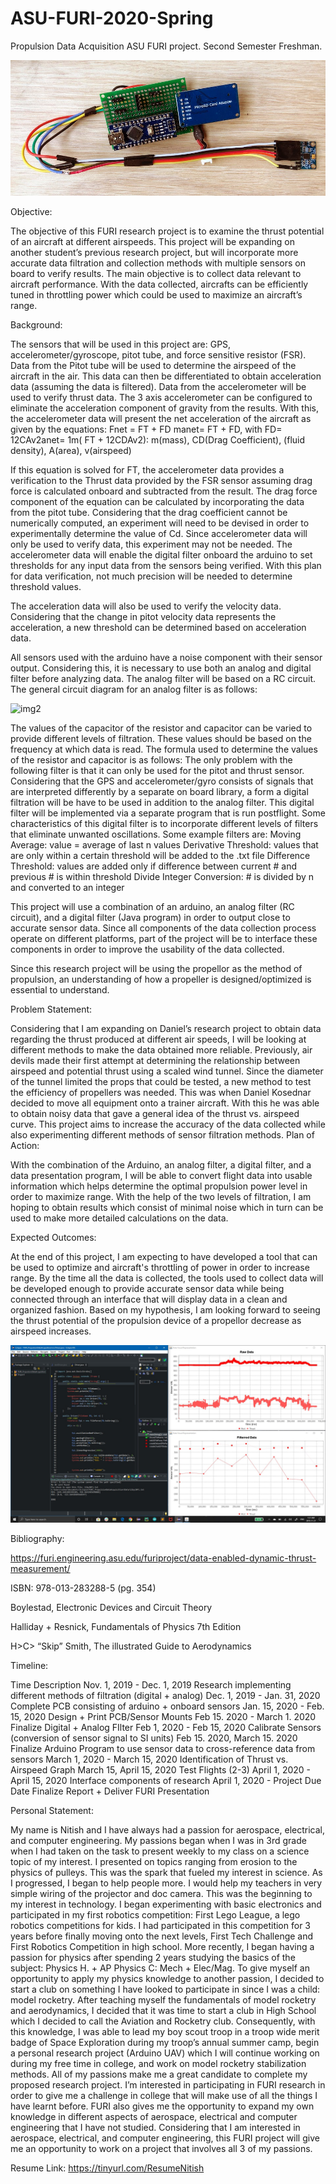 # ASU-FURI-2020-Spring
Propulsion Data Acquisition          ASU FURI project. Second Semester Freshman.

![img1](https://github.com/nchennoju/ASU-FURI-2020-Spring/blob/master/pcb1.JPG)

Objective:

The objective of this FURI research project is to examine the thrust potential of an aircraft at different airspeeds. This project will be expanding on another student’s previous research project, but will incorporate more accurate data filtration and collection methods with multiple sensors on board to verify results. The main objective is to collect data relevant to aircraft performance. With the data collected, aircrafts can be efficiently tuned in throttling power which could be used to maximize an aircraft’s range.

Background:

The sensors that will be used in this project are: GPS, accelerometer/gyroscope, pitot tube, and force sensitive resistor (FSR). 
Data from the Pitot tube will be used to determine the airspeed of the aircraft in the air. This data can then be differentiated to obtain acceleration data (assuming the data is filtered).
Data from the accelerometer will be used to verify thrust data. The 3 axis accelerometer can be configured to eliminate the acceleration component of gravity from the results. With this, the accelerometer data will present the net acceleration of the aircraft as given by the equations:
Fnet = FT + FD
manet= FT + FD, with FD= 12CAv2anet= 1m( FT +  12CDAv2): m(mass), CD(Drag Coefficient), (fluid density), A(area), v(airspeed) 

If this equation is solved for FT, the accelerometer data provides a verification to the Thrust data provided by the FSR sensor assuming drag force is calculated onboard and subtracted from the result. The drag force component of the equation can be calculated by incorporating the data from the pitot tube. Considering that the drag coefficient cannot be numerically computed, an experiment will need to be devised in order to experimentally determine the value of Cd. Since accelerometer data will only be used to verify data, this experiment may not be needed. The accelerometer data will enable the digital filter onboard the arduino to set thresholds for any input data from the sensors being verified. With this plan for data verification, not much precision will be needed to determine threshold values.

The acceleration data will also be used to verify the velocity data. Considering that the change in pitot velocity data represents the acceleration, a new threshold can be determined based on acceleration data.

All sensors used with the arduino have a noise component with their sensor output. Considering this, it is necessary to use both an analog and digital filter before analyzing data. The analog filter will be based on a RC circuit. The general circuit diagram for an analog filter is as follows:

![img2](https://upload.wikimedia.org/wikipedia/commons/thumb/e/e0/1st_Order_Lowpass_Filter_RC.svg/2000px-1st_Order_Lowpass_Filter_RC.svg.png)

The values of the capacitor of the resistor and capacitor can be varied to provide different levels of filtration. These values should be based on the frequency at which data is read. The formula used to determine the values of the resistor and capacitor is as follows: The only problem with the following filter is that it can only be used for the pitot and thrust sensor. Considering that the GPS and accelerometer/gyro consists of signals that are interpreted differently by a separate on board library, a form a digital filtration will be have to be used in addition to the analog filter. This digital filter will be implemented via a separate program that is run postflight. Some characteristics of this digital filter is to incorporate different levels of filters that eliminate unwanted oscillations. Some example filters are:
Moving Average: value = average of last n values
Derivative Threshold: values that are only within a certain threshold will be added to the .txt file
Difference Threshold: values are added only if difference between current # and previous # is within threshold
Divide Integer Conversion: # is divided by n and converted to an integer

This project will use a combination of an arduino, an analog filter (RC circuit), and a digital filter (Java program) in order to output close to accurate sensor data. Since all components of the data collection process operate on different platforms, part of the project will be to interface these components in order to improve the usability of the data collected.

Since this research project will be using the propellor as the method of propulsion, an understanding of how a propeller is designed/optimized is essential to understand. 

Problem Statement:

Considering that I am expanding on Daniel’s research project to obtain data regarding the thrust produced at different air speeds, I will be looking at different methods to make the data obtained more reliable. Previously, air devils made their first attempt at determining the relationship between airspeed and potential thrust using a scaled wind tunnel. Since the diameter of the tunnel limited the props that could be tested, a new method to test the efficiency of propellers was needed. This was when Daniel Kosednar decided to move all equipment onto a trainer aircraft. With this he was able to obtain noisy data that gave a general idea of the thrust vs. airspeed curve. This project aims to increase the accuracy of the data collected while also experimenting different methods of sensor filtration methods.
Plan of Action:

With the combination of the Arduino, an analog filter, a digital filter, and a data presentation program, I will be able to convert flight data into usable information which helps determine the optimal propulsion power level in order to maximize range. With the help of the two levels of filtration, I am hoping to obtain results which consist of minimal noise which in turn can be used to make more detailed calculations on the data.

Expected Outcomes:

At the end of this project, I am expecting to have developed a tool that can be used to optimize and aircraft's throttling of power in order to increase range. By the time all the data is collected, the tools used to collect data will be developed enough to provide accurate sensor data while being connected through an interface that will display data in a clean and organized fashion. Based on my hypothesis, I am looking forward to seeing the thrust potential of the propulsion device of a propellor decrease as airspeed increases.

![img3](https://github.com/nchennoju/ASU-FURI-2020-Spring/blob/master/Prog1.jpg)

Bibliography:

https://furi.engineering.asu.edu/furiproject/data-enabled-dynamic-thrust-measurement/

ISBN: 978-013-283288-5 (pg. 354)

Boylestad, Electronic Devices and Circuit Theory

Halliday + Resnick, Fundamentals of Physics 7th Edition

H>C> “Skip” Smith, The illustrated Guide to Aerodynamics

Timeline:

Time
Description
Nov. 1, 2019 - Dec. 1, 2019
Research implementing different methods of filtration (digital + analog)
Dec. 1, 2019 - Jan. 31, 2020
Complete PCB consisting of arduino + onboard sensors
Jan. 15, 2020 - Feb. 15, 2020
Design + Print PCB/Sensor Mounts
Feb 15. 2020 - March 1. 2020
Finalize Digital + Analog FIlter
Feb 1, 2020 - Feb 15, 2020
Calibrate Sensors (conversion of sensor signal to SI units)
Feb 15. 2020, March 15. 2020
Finalize Arduino Program to use sensor data to cross-reference data from sensors
March 1, 2020 - March 15, 2020
Identification of Thrust vs. Airspeed Graph
March 15, April 15, 2020
Test Flights (2-3)
April 1, 2020 - April 15, 2020
Interface components of research
April 1, 2020 - Project Due Date
Finalize Report + Deliver FURI Presentation


Personal Statement:

My name is Nitish and I have always had a passion for aerospace, electrical, and computer engineering. My passions began when I was in 3rd grade when I had taken on the task to present weekly to my class on a science topic of my interest. I presented on topics ranging from erosion to the physics of pulleys. This was the spark that fueled my interest in science. As I progressed, I began to help people more. I would help my teachers in very simple wiring of the projector and doc camera. This was the beginning to my interest in technology. I began experimenting with basic electronics and participated in my first robotics competition: First Lego League, a lego robotics competitions for kids. I had participated in this competition for 3 years before finally moving onto the next levels, First Tech Challenge and First Robotics Competition in high school. More recently, I began having a passion for physics after spending 2 years studying the basics of the subject: Physics H. + AP Physics C: Mech + Elec/Mag. To give myself an opportunity to apply my physics knowledge to another passion, I decided to start a club on something I have looked to participate in since I was a child: model rocketry. After teaching myself the fundamentals of model rocketry and aerodynamics, I decided that it was time to start a club in High School which I decided to call the Aviation and Rocketry club. Consequently, with this knowledge, I was able to lead my boy scout troop in a troop wide merit badge of Space Exploration during my troop’s annual summer camp, begin a personal research project (Arduino UAV) which I will continue working on during my free time in college, and work on model rocketry stabilization methods. All of my passions make me a great candidate to complete my proposed research project.
I’m interested in participating in FURI research in order to give me a challenge in college that will make use of all the things I have learnt before. FURI also gives me the opportunity to expand my own knowledge in different aspects of aerospace, electrical and computer engineering that I have not studied. Considering that I am interested in aerospace, electrical, and computer engineering, this FURI project will give me an opportunity to work on a project that involves all 3 of my passions.

Resume Link: https://tinyurl.com/ResumeNitish
